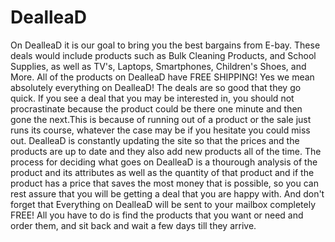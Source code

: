 # DealleaD
On DealleaD it is our goal to bring you the best bargains from E-bay. These deals would include products
such as Bulk Cleaning Products, and School Supplies, as well as TV's, Laptops, Smartphones, Children's 
Shoes, and More. All of the products on DealleaD have FREE SHIPPING! Yes we mean absolutely everything 
on DealleaD! The deals are so good that they go quick. If you see a deal that you may be
interested in, you should not procrastinate because the product could be there one minute and then gone 
the next.This is because of running out of a product or the sale just runs its course, whatever the
case may be if you hesitate you could miss out. DealleaD is constantly updating the site so that the
prices and the products are up to date and they also add new products all of the time. The process for 
deciding what goes on DealleaD is a thourough analysis of the product and its attributes as well as 
the quantity of that product and if the product has a price that saves the most money that is possible,
so you can rest assure that you will be getting a deal that you are happy with. And don't forget that 
Everything on DealleaD will be sent to your mailbox completely FREE! All you have to do is find the 
products that you want or need and order them, and sit back and wait a few days till they arrive.
